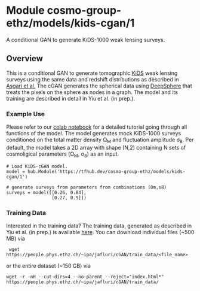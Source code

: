 # Module cosmo-group-ethz/models/kids-cgan/1

A conditional GAN to generate KiDS-1000 weak lensing surveys.

<!-- asset-path: https://people.phys.ethz.ch/~ipa/jafluri/cGAN/model/saved_model.tar.gz -->
<!-- task: image-generator -->
<!-- fine-tunable: false -->
<!-- format: saved_model_2 -->
<!-- colab: https://colab.research.google.com/drive/1YF9OYu2EwAMLfW47jQdbthpADSfkPZPy?usp=sharing -->

## Overview

This is a conditional GAN to generate tomographic [KiDS](https://kids.strw.leidenuniv.nl/) weak lensing surveys using the same data and redshift distributions as described in [Asgari et al.](https://www.aanda.org/articles/aa/abs/2021/01/aa39070-20/aa39070-20.html) The cGAN generates the spherical data using [DeepSphere](https://github.com/deepsphere/deepsphere-cosmo-tf2) that treats the pixels on the sphere as nodes in a graph. The model and its training are described in detail in Yiu et al. (in prep.).

### Example Use

Please refer to our [colab notebook](https://colab.research.google.com/drive/1YF9OYu2EwAMLfW47jQdbthpADSfkPZPy?usp=sharing) for a detailed tutorial going through all functions of the model. The model generates mock KiDS-1000 surveys conditioned on the total matter density &Omega;<sub>M</sub> and fluctuation amplitude &sigma;<sub>8</sub>. Per default, the model takes a 2D array with shape (N,2) containing N sets of cosmoligical parameters (&Omega;<sub>M</sub>, &sigma;<sub>8</sub>) as an input.

```
# Load KiDS-cGAN model.
model = hub.Module('https://tfhub.dev/cosmo-group-ethz/models/kids-cgan/1')

# generate surveys from parameters from combinations (Om,s8)
surveys = model([[0.26, 0.84], 
                 [0.27, 0.9]])
```

### Training Data

Interested in the training data? The training data, generated as described in Yiu et al. (in prep.) is available [here]( https://people.phys.ethz.ch/~ipa/jafluri/cGAN/train_data). You can download individual files (~500 MB) via

```
 wget https://people.phys.ethz.ch/~ipa/jafluri/cGAN/train_data/<file_name>
```

or the entire dataset (~150 GB) via

```
wget -r -nH --cut-dirs=4 --no-parent --reject="index.html*" https://people.phys.ethz.ch/~ipa/jafluri/cGAN/train_data/
```

